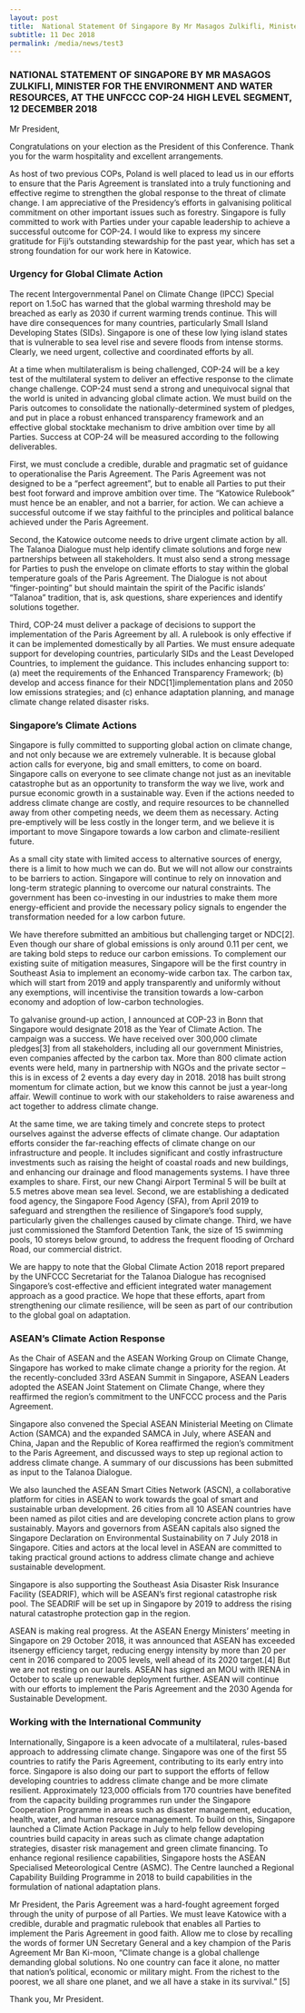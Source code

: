 ```yaml
---
layout: post
title:  National Statement Of Singapore By Mr Masagos Zulkifli, Minister For The Environment And Water Resources, At The UNFCCC COP-24 High Level Segment, 12 December 2018
subtitle: 11 Dec 2018
permalink: /media/news/test3
---
```



### NATIONAL STATEMENT OF SINGAPORE BY MR MASAGOS ZULKIFLI, MINISTER FOR THE ENVIRONMENT AND WATER RESOURCES, AT THE UNFCCC COP-24 HIGH LEVEL SEGMENT, 12 DECEMBER 2018

Mr President,

Congratulations on your election as the President of this Conference. Thank you for the warm hospitality and excellent arrangements.

As host of two previous COPs, Poland is well placed to lead us in our efforts to ensure that the Paris Agreement is translated into a truly functioning and effective regime to strengthen the global response to the threat of climate change. I am appreciative of the Presidency’s efforts in galvanising political commitment on other important issues such as forestry. Singapore is fully committed to work with Parties under your capable leadership to achieve a successful outcome for COP-24. I would like to express my sincere gratitude for Fiji’s outstanding stewardship for the past year, which has set a strong foundation for our work here in Katowice. 

### Urgency for Global Climate Action

The recent Intergovernmental Panel on Climate Change (IPCC) Special report on 1.5oC has warned that the global warming threshold may be breached as early as 2030 if current warming trends continue. This will have dire consequences for many countries, particularly Small Island Developing States (SIDs). Singapore is one of these low lying island states that is vulnerable to sea level rise and severe floods from intense storms. Clearly, we need urgent, collective and coordinated efforts by all.

At a time when multilateralism is being challenged, COP-24 will be a key test of the multilateral system to deliver an effective response to the climate change challenge. COP-24 must send a strong and unequivocal signal that the world is united in advancing global climate action. We must build on the Paris outcomes to consolidate the nationally-determined system of pledges, and put in place a robust enhanced transparency framework and an effective global stocktake mechanism to drive ambition over time by all Parties.  Success at COP-24 will be measured according to the following deliverables.

First, we must conclude a credible, durable and pragmatic set of guidance to operationalise the Paris Agreement. The Paris Agreement was not designed to be a “perfect agreement”, but to enable all Parties to put their best foot forward and improve ambition over time. The “Katowice Rulebook” must hence be an enabler, and not a barrier, for action. We can achieve a successful outcome if we stay faithful to the principles and political balance achieved under the Paris Agreement.

Second, the Katowice outcome needs to drive urgent climate action by all. The Talanoa Dialogue must help identify climate solutions and forge new partnerships between all stakeholders. It must also send a strong message for Parties to push the envelope on climate efforts to stay within the global temperature goals of the Paris Agreement. The Dialogue is not about “finger-pointing” but should maintain the spirit of the Pacific islands’ “Talanoa” tradition, that is, ask questions, share experiences and identify solutions together.

Third, COP-24 must deliver a package of decisions to support the implementation of the Paris Agreement by all.  A rulebook is only effective if it can be implemented domestically by all Parties. We must ensure adequate support for developing countries, particularly SIDs and the Least Developed Countries, to implement the guidance. This includes enhancing support to: (a) meet the requirements of the Enhanced Transparency Framework; (b) develop and access finance for their NDC[1]implementation plans and 2050 low emissions strategies; and (c) enhance adaptation planning, and manage climate change related disaster risks.

### Singapore’s Climate Actions

Singapore is fully committed to supporting global action on climate change, and not only because we are extremely vulnerable. It is because global action calls for everyone, big and small emitters, to come on board.  Singapore calls on everyone to see climate change not just as an inevitable catastrophe but as an opportunity to transform the way we live, work and pursue economic growth in a sustainable way. Even if the actions needed to address climate change are costly, and require resources to be channelled away from other competing needs, we deem them as necessary. Acting pre-emptively will be less costly in the longer term, and we believe it is important to move Singapore towards a low carbon and climate-resilient future. 

As a small city state with limited access to alternative sources of energy, there is a limit to how much we can do.  But we will not allow our constraints to be barriers to action. Singapore will continue to rely on innovation and long-term strategic planning to overcome our natural constraints. The government has been co-investing in our industries to make them more energy-efficient and provide the necessary policy signals to engender the transformation needed for a low carbon future.

We have therefore submitted an ambitious but challenging target or NDC[2]. Even though our share of global emissions is only around 0.11 per cent, we are taking bold steps to reduce our carbon emissions. To complement our existing suite of mitigation measures, Singapore will be the first country in Southeast Asia to implement an economy-wide carbon tax. The carbon tax, which will start from 2019 and apply transparently and uniformly without any exemptions, will incentivise the transition towards a low-carbon economy and adoption of low-carbon technologies.

To galvanise ground-up action, I announced at COP-23 in Bonn that Singapore would designate 2018 as the Year of Climate Action. The campaign was a success. We have received over 300,000 climate pledges[3] from all stakeholders, including all our government Ministries, even companies affected by the carbon tax. More than 800 climate action events were held, many in partnership with NGOs and the private sector – this is in excess of 2 events a day every day in 2018.  2018 has built strong momentum for climate action, but we know this cannot be just a year-long affair. Wewill continue to work with our stakeholders to raise awareness and act together to address climate change.

At the same time, we are taking timely and concrete steps to protect ourselves against the adverse effects of climate change. Our adaptation efforts consider the far-reaching effects of climate change on our infrastructure and people. It includes significant and costly infrastructure investments such as raising the height of coastal roads and new buildings, and enhancing our drainage and flood managements systems. I have three examples to share. First, our new Changi Airport Terminal 5 will be built at 5.5 metres above mean sea level. Second, we are establishing a dedicated food agency, the Singapore Food Agency (SFA), from April 2019 to safeguard and strengthen the resilience of Singapore’s food supply, particularly given the challenges caused by climate change. Third, we have just commissioned the Stamford Detention Tank, the size of 15 swimming pools, 10 storeys below ground, to address the frequent flooding of Orchard Road, our commercial district.

We are happy to note that the Global Climate Action 2018 report prepared by the UNFCCC Secretariat for the Talanoa Dialogue has recognised Singapore’s cost-effective and efficient integrated water management approach as a good practice. We hope that these efforts, apart from strengthening our climate resilience, will be seen as part of our contribution to the global goal on adaptation.

### ASEAN’s Climate Action Response

As the Chair of ASEAN and the ASEAN Working Group on Climate Change, Singapore has worked to make climate change a priority for the region. At the recently-concluded 33rd ASEAN Summit in Singapore, ASEAN Leaders adopted the ASEAN Joint Statement on Climate Change, where they reaffirmed the region’s commitment to the UNFCCC process and the Paris Agreement.

Singapore also convened the Special ASEAN Ministerial Meeting on Climate Action (SAMCA) and the expanded SAMCA in July, where ASEAN and China, Japan and the Republic of Korea reaffirmed the region’s commitment to the Paris Agreement, and discussed ways to step up regional action to address climate change. A summary of our discussions has been submitted as input to the Talanoa Dialogue.

We also launched the ASEAN Smart Cities Network (ASCN), a collaborative platform for cities in ASEAN to work towards the goal of smart and sustainable urban development. 26 cities from all 10 ASEAN countries have been named as pilot cities and are developing concrete action plans to grow sustainably. Mayors and governors from ASEAN capitals also signed the Singapore Declaration on Environmental Sustainability on 7 July 2018 in Singapore. Cities and actors at the local level in ASEAN are committed to taking practical ground actions to address climate change and achieve sustainable development. 

Singapore is also supporting the Southeast Asia Disaster Risk Insurance Facility (SEADRIF), which will be ASEAN’s first regional catastrophe risk pool. The SEADRIF will be set up in Singapore by 2019 to address the rising natural catastrophe protection gap in the region.

ASEAN is making real progress. At the ASEAN Energy Ministers’ meeting in Singapore on 29 October 2018, it was announced that ASEAN has exceeded itsenergy efficiency target, reducing energy intensity by more than 20 per cent in 2016 compared to 2005 levels, well ahead of its 2020 target.[4]  But we are not resting on our laurels. ASEAN has signed an MOU with IRENA in October to scale up renewable deployment further. ASEAN will continue with our efforts to implement the Paris Agreement and the 2030 Agenda for Sustainable Development.

### Working with the International Community

Internationally, Singapore is a keen advocate of a multilateral, rules-based approach to addressing climate change. Singapore was one of the first 55 countries to ratify the Paris Agreement, contributing to its early entry into force. Singapore is also doing our part to support the efforts of fellow developing countries to address climate change and be more climate resilient. Approximately 123,000 officials from 170 countries have benefited from the capacity building programmes run under the Singapore Cooperation Programme in areas such as disaster management, education, health, water, and human resource management. To build on this, Singapore launched a Climate Action Package in July to help fellow developing countries build capacity in areas such as climate change adaptation strategies, disaster risk management and green climate financing. To enhance regional resilience capabilities, Singapore hosts the ASEAN Specialised Meteorological Centre (ASMC). The Centre launched a Regional Capability Building Programme in 2018 to build capabilities in the formulation of national adaptation plans.

Mr President, the Paris Agreement was a hard-fought agreement forged through the unity of purpose of all Parties. We must leave Katowice with a credible, durable and pragmatic rulebook that enables all Parties to implement the Paris Agreement in good faith. Allow me to close by recalling the words of former UN Secretary General and a key champion of the Paris Agreement Mr Ban Ki-moon, “Climate change is a global challenge demanding global solutions. No one country can face it alone, no matter that nation’s political, economic or military might. From the richest to the poorest, we all share one planet, and we all have a stake in its survival.” [5]

Thank you, Mr President.